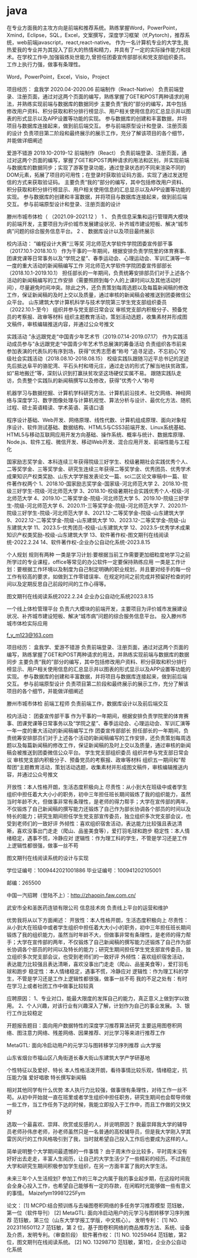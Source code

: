 # java
在专业方面我的主攻方向是前端和推荐系统。熟练掌握Word，PowerPoint，Xmind，Eclipse，SQL，Excel，文案撰写，深度学习框架（tf,Pytorch)，推荐系统，web前端javascript，react,react-native。
作为一名计算机专业的大学生,我热爱我的专业并为其投入了巨大的热情和精力，并具有了一定的实际操作能力和技术。在学校工作中,加强锻炼处世能力,曾担任团委宣传部部长和党支部组织委员。工作上执行力强，做事有条理性。

Word，PowerPoint，Excel，Visio，Project

项目经历：
盒我学
2020.04-2020.06
前端制作（React-Native）
负责前端登录、注册页面，通过对这两个页面的编写，熟练掌握了GET和POST两种请求的用法，并熟练实现前端与数据库的数据同步
主要负责“我的”部分的编写，其中包括修改用户资料、积分获取和积分排行榜显示、用户相关使用信息的汇总显示并以图表的形式显示以及APP设置等功能的实现。
参与数据库的创建和丰富数据，并将项目与数据库连接起来，做到前后端交互。
参与前端原型设计和登录、注册页面的设计
负责项目第二阶段和最终展示的展示工作，充分了解该项目的各个细节，并能做详细阐述

爱游不错游
2019.10-2019-12
前端制作（React）
负责前端登录、注册页面，通过对这两个页面的编写，掌握了GET和POST两种请求的用法和区别，并实现前端与数据库的数据同步；实现了游客登录功能，通过登录状态的不同来渲染不同的DOM元素，拓展了项目的可用性；在登录时获取验证码方面，实现了通过发送短信的方式来获取验证码。
主要负责“我的”部分的编写，其中包括修改用户资料、积分获取和积分排行榜显示、用户相关使用信息的汇总显示以及APP设置等功能的实现。
参与数据库的创建和丰富数据，并将项目与数据库连接起来，做到前后端交互。
参与前端原型设计和登录、注册页面的设计

滕州市城市体检（ （2021.09-2021.12 ）
1 、 负责信息采集和运行管理两大模块的前端开发，主要项目为评价城市发展建设状况、补齐城市建设短板、解决“城市病”问题的综合服务信息平台。
2 、 数据库设计以及项目最终展示

校内活动：
 ”编程设计大赛“三等奖
河北师范大学软件学院团委宣传部干事（2017.10.1-2018.10.1）
作为干事的一年期间，根据安排负责学院里的体育赛事、团课党课等日常事务以及“学院之星”、春季运动会、心理运动会、军训汇演等一年一度的重大活动的新闻稿编写工作
河北师范大学软件学院团委宣传部部长（2018.10.1-2019.10.1）
担任部长的一年期间，负责统筹安排部员们对于上述各个活动的新闻稿编写的工作安排（需要照顾到每个人的上课时间以及其他活动时间），尽量避免时间冲突。除此之外，还负责策划每周选题以及每篇新闻稿的修改工作，保证新闻稿的及时上交以及质量，通过审核的新闻稿会被推送到团委微信公众平台。
山东建筑大学计算机科学与技术学院第三学生党支部组织委员（2022.10.1-至今）
组织并参与党支部日常会议
审核党支部内积极分子、预备党员的考察报、政审等材料
组织主题教育活动，策划活动选题，收集素材并形成图文稿件，审核编辑推送内容，并通过公众号推文

实践活动
”永远跟党走“中国青少年艺术节（2019.07.14-2019.07.17）
作为实践活动成员参与”永远跟党走“中国青少年艺术节总展演的筹备活动
负责组织各市前来参加表演的代表队的有序到场，获得”优秀志愿者“称号
“追寻足迹，不忘初心”校级社会实践活动（2018.08.10-2018.08.15）
校级实践队跟随习近平总书记的足迹先后抵达阜平的骆驼湾、平石头村和塔元庄，通过走访的形式了解当地扶贫政策，如“易地搬迁”等，深刻认识到打赢扶贫攻坚这场硬仗实属不易。
跟随实践队走访，负责整个实践队的新闻稿撰写以及修改，获得”优秀个人“称号

机器学习与数据挖掘、计算机学科研究方法、计算机前沿技术、社交网络、神经网络与深度学习、数字图像处理与计算机视觉、算法分析与设计、最优化方法、随机过程、硕士英语精读、学术英语、英语口语

程序设计基础、Web开发、网络原理、线性代数、计算机组成原理、面向对象程序设计、软件测试基础、数据结构、HTML5与CSS3前端开发、Linux系统基础、HTML5与移动互联网应用开发方向基础、操作系统、概率与统计、数据库原理、Node.js、软件工程、微信开发、移动Web开发、混合应用开发、前端性能与工程化

国家励志奖学金、本科连续三年获得院级三好学生、校级暑期社会实践优秀个人、二等奖学金、三等奖学金、研究生连续三年获得二等奖学金、优秀团员、优秀学术成果知识产权类奖励、山东大学学报发表论文一篇、sci二区论文审稿中一篇、软件著作权两个
1、2018.10-国家励志奖学金-国家级-河北师范大学
2、2018.10-院级三好学生-院级-河北师范大学
3、2018.10-校级暑期社会实践优秀个人-校级-河北师范大学
4、2019.10-二等奖学金-院级-河北师范大学
5、2019.10-院级三好学生-院级-河北师范大学
6、2020.11-三等奖学金-院级-河北师范大学
7、2020.11-院级三好学生-院级-河北师范大学
8、2021.12-二等奖学金-院级-山东建筑大学
9、2022.12-二等奖学金-院级-山东建筑大学
10、2023.12-二等奖学金-院级-山东建筑大学
11、2023.5-优秀团员-校级-山东建筑大学
12、2023.5-优秀学术成果知识产权类奖励-校级-山东建筑大学
13、软件著作权-图文期刊在线阅读统-2022.2.24
14、软件著作权-企业办公自动化系统-2023.8.15

个人规划
规则有两种
一类是学习计划:要根据当前工作需要更加细粒度地学习之前所学过的专业课程，office等常见的办公软件一定要保持熟练应用
一类是工作计划：要根据工作环境以及制度为自己制定明确的职业规划，并且要对经手的每一份工作有较高的要求，如做到工作零错误率、在规定时间之前完成并预留好检查的时间以及定期反思自己前段时间的工作心得等。


图文期刊在线阅读系统2022.2.24
企业办公自动化系统2023.8.15

一个线上体检管理平台
负责六大模块的前端开发，主要项目为评价城市发展建设状况、补齐城市建设短板、解决“城市病”问题的综合服务信息平台。
投入滕州市城市体检实际应用

f_y_m123@163.com

项目经历：
盒我学、爱游不错游
负责前端登录、注册页面，通过对这两个页面的编写，熟练掌握了GET和POST两种请求的用法，并熟练实现前端与数据库的数据同步
主要负责“我的”部分的编写，其中包括修改用户资料、积分获取和积分排行榜显示、用户相关使用信息的汇总显示并以图表的形式显示以及APP设置等功能的实现。
参与数据库的创建和丰富数据，并将项目与数据库连接起来，做到前后端交互。
参与前端原型设计
负责项目第二阶段和最终展示的展示工作，充分了解该项目的各个细节，并能做详细阐述

滕州市城市体检
前端工程师
负责前端工作，数据库设计以及前后端交互

校内活动：
团委宣传部干事
作为干事的一年期间，根据安排负责学院里的体育赛事、团课党课等日常事务以及“学院之星”、春季运动会、心理运动会、军训汇演等一年一度的重大活动的新闻稿编写工作
团委宣传部部长
担任部长的一年期间，负责统筹安排部员们对于上述各个活动的新闻稿编写的工作安排，还负责策划每周选题以及每篇新闻稿的修改工作，保证新闻稿的及时上交以及质量，通过审核的新闻稿会被推送到团委微信公众平台。
学生党支部组织委员
组织并参与党支部日常会议
审核党支部内积极分子、预备党员的考察报、政审等材料
组织五一期间和”帮帮团“主题教育活动，策划活动选题，收集素材并形成图文稿件，审核编辑推送内容，并通过公众号推文

开放性：本人性格开朗，生活态度积极向上
尽责性：从小到大在班级中或者学生组织中担任着大大小小的职务，初中三年担任班长期间锻炼了我的组织能力，虽然当时年龄不大，但做事非常有条理性，是老师的得力帮手；大学在宣传部的两年，不仅锻炼了自己新闻稿的撰写能力还锻炼了自己作为部长协调各个部员的时间以及特长的能力；研究生期间担任学生党支部宣传委员，独立组织多次党支部会议，也受到老师们的一致好评
外倾性：喜欢组织宿舍活动，表达能力比较强且表达清晰，喜欢没事出门走走（爬山、品鉴美食等），爱打羽毛球和跑步
稳定性：本人情绪稳定，遇事不慌，冷静应对
逻辑性：作为理工科的学生，不管是学习还是工作上逻辑性都很强，做事一丝不苟

图文期刊在线阅读系统的设计与实现

学位证编号：1009442021001886
毕业证编号：100941202105001

邮编：265500

中国一汽招聘（登陆不上）：http://zhaopin.faw.com.cn/

武安市全和圣医药连锁有限公司
信息技术岗
负责线上平台的运营和维护

优势我将从以下方面阐述：
开放性：本人性格开朗，生活态度积极向上
尽责性：从小到大在班级中或者学生组织中担任着大大小小的职务，初中三年担任班长期间锻炼了我的组织能力，虽然当时年龄不大，但做事非常有条理性，是老师的得力帮手；大学在宣传部的两年，不仅锻炼了自己新闻稿的撰写能力还锻炼了自己作为部长协调各个部员的时间以及特长的能力；研究生期间担任学生党支部宣传委员，独立组织多次党支部会议，也受到老师们的一致好评
外倾性：喜欢组织宿舍活动，表达能力比较强且表达清晰，喜欢没事出门走走（爬山、品鉴美食等），爱打羽毛球和跑步
稳定性：本人情绪稳定，遇事不慌，冷静应对
逻辑性：作为理工科的学生，不管是学习还是工作上逻辑性都很强，做事一丝不苟
我的不足之处有：有时在学习上或者社团工作中做事比较较真

应聘原因：
1、专业对口，能最大限度的发挥自己的能力，真正意义上做到学以致用。
2、个人兴趣，对该行业有兴趣深入了解，计划作为自己的事业发展。
3、银行工作比较稳定

开题报告题目：面向用户数据特性的深度学习推荐算法研究
主要运用图卷积网络、图注意力网络、残差网络、因果推荐、对比学习等来进行推荐工作

MetaGTL: 面向冷启动用户的元学习与图转移学习序列推荐
山大学报

山东省烟台市福山区八角街道长春大街山东建筑大学产学研基地



个性特征以及爱好、特长
本人性格活泼开朗，看待事情比较乐观，情绪稳定，抗压能力强
爱好唱歌
特长撰写新闻稿

相对其他同学有什么优势
本人执行力比较强，做事很有条理性，对待工作一丝不苟。从初中开始就一直在班里或者学生组织中担任职务，研究生期间也会帮导师做一些工作，当工作任务下达的时候，我能立即投入于工作中，而且工作做的又快又好

选取一个最喜欢、崇拜、欣赏或反感的人，并说明原因？
我最崇拜我大学的辅导员老师孙伟彦老师，孙老师虽然只是一名普通的高校辅导员，但是我大学刚入学其雷厉风行的工作风格吸引到了我，当时就希望自己投入工作后也要成为这样的人。

简单说明整个大学期间最遗憾的一件事情？
由于周末作业比较多，平时周末没有好好出去走走，丰富人生阅历，让自己的大学生活少了一些精彩的经历。不过我在大学和研究生期间积极参加学生组织，在另一方面丰富了我的大学生活。

未来三年个人生活规划?
参加工作的三年之内属于我的事业起步期，在这段时间我会全身心投入工作，也希望自己能够有一定的存款，在闲暇时光能够做一些有意义的事情。
Maizefym19981225Fym

论文：
[1]	MCPD:结合预训练与去噪图卷积网络的多任务学习推荐模型 范钰敏，第一位（软件导刊）
[2]	MetaGTL: 面向冷启动用户的元学习与图转移学习序列推荐 范钰敏，第三位（山东大学学报工学版，中文核心）。
发明专利：
[1]	NO. 202311650112.7  范钰敏，第 2 位，基于图卷积网络的商品推荐方法、系统、设备及介质，发明专利。（审查阶段）
软件著作权：
[1]	NO. 10259464 范钰敏，第2位，图文期刊在线阅读系统。
[2]	NO. 13298710 范钰敏，第1位，企业办公自动化系统
